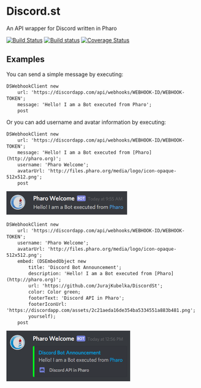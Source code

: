 # Discord.st
An API wrapper for Discord written in Pharo

[![Build Status](https://travis-ci.org/JurajKubelka/DiscordSt.svg?branch=master)](https://travis-ci.org/JurajKubelka/DiscordSt)
[![Build status](https://ci.appveyor.com/api/projects/status/enr9dgwos8ke340m/branch/master?svg=true)](https://ci.appveyor.com/project/JurajKubelka/discordst/branch/master)
[![Coverage Status](https://coveralls.io/repos/github/JurajKubelka/DiscordSt/badge.svg?branch=master)](https://coveralls.io/github/JurajKubelka/DiscordSt?branch=master)

## Examples

You can send a simple message by executing:

```Smalltalk
DSWebhookClient new 
	url: 'https://discordapp.com/api/webhooks/WEBHOOK-ID/WEBHOOK-TOKEN';
	message: 'Hello! I am a Bot executed from Pharo';
	post
```

Or you can add username and avatar information by executing:

```Smalltalk
DSWebhookClient new 
	url: 'https://discordapp.com/api/webhooks/WEBHOOK-ID/WEBHOOK-TOKEN';
	message: 'Hello! I am a Bot executed from [Pharo](http://pharo.org)';
	username: 'Pharo Welcome';
	avatarUrl: 'http://files.pharo.org/media/logo/icon-opaque-512x512.png';
	post
```

![Bot example](assets/img/bot-example.png)

```Smalltalk
DSWebhookClient new 
	url: 'https://discordapp.com/api/webhooks/WEBHOOK-ID/WEBHOOK-TOKEN';
	username: 'Pharo Welcome';
	avatarUrl: 'http://files.pharo.org/media/logo/icon-opaque-512x512.png';
	embed: (DSEmbedObject new 
		title: 'Discord Bot Announcement'; 
		description: 'Hello! I am a Bot executed from [Pharo](http://pharo.org)';
		url: 'https://github.com/JurajKubelka/DiscordSt';
		color: Color green;
		footerText: 'Discord API in Pharo';
		footerIconUrl: 'https://discordapp.com/assets/2c21aeda16de354ba5334551a883b481.png';
		yourself);
	post
```

![Bot example](assets/img/embed-object.png)
